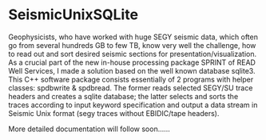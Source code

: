# SeismicUnixSQLite

Geophysicists, who have worked with huge SEGY seismic data, which often go from several hundreds GB to few TB, know very well the challenge, how to read out and sort desired seismic sections for presentation/visualization. As a crucial part of the new in-house processing package SPRINT of READ Well Services, I made a solution based on the well known database sqlite3.  
This C++ software package consists essentially of 2 programs with helper classes: spdbwrite & spdbread. The former reads selected SEGY/SU trace headers and creates a sqlite database; the latter selects and sorts the traces according to input keyword specification and output a data stream in Seismic Unix format (segy traces without EBIDIC/tape headers).

More detailed documentation will follow soon......